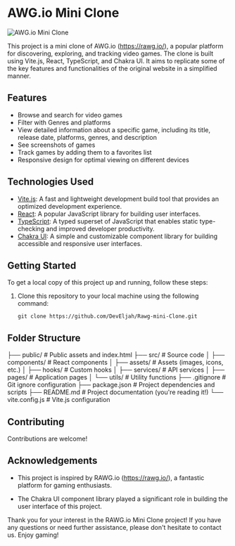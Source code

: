 # AWG.io Mini Clone

![AWG.io Mini Clone](https://raw.githubusercontent.com/DevEljah/Rawg-mini-Clone/main/preview.png)

This project is a mini clone of AWG.io (https://rawg.io/), a popular platform for discovering, exploring, and tracking video games. The clone is built using Vite.js, React, TypeScript, and Chakra UI. It aims to replicate some of the key features and functionalities of the original website in a simplified manner.

## Features

- Browse and search for video games
- Filter with Genres and platforms
- View detailed information about a specific game, including its title, release date, platforms, genres, and description
- See screenshots of games
- Track games by adding them to a favorites list
- Responsive design for optimal viewing on different devices

## Technologies Used

- [Vite.js](https://vitejs.dev/): A fast and lightweight development build tool that provides an optimized development experience.
- [React](https://reactjs.org/): A popular JavaScript library for building user interfaces.
- [TypeScript](https://www.typescriptlang.org/): A typed superset of JavaScript that enables static type-checking and improved developer productivity.
- [Chakra UI](https://chakra-ui.com/): A simple and customizable component library for building accessible and responsive user interfaces.

## Getting Started

To get a local copy of this project up and running, follow these steps:

1. Clone this repository to your local machine using the following command:

   ```shell
   git clone https://github.com/DevEljah/Rawg-mini-Clone.git
   ```

## Folder Structure

├── public/ # Public assets and index.html
├── src/ # Source code
│ ├── components/ # React components
│ ├── assets/ # Assets (images, icons, etc.)
│ ├── hooks/ # Custom hooks
│ ├── services/ # API services
│ ├── pages/ # Application pages
│ └── utils/ # Utility functions
├── .gitignore # Git ignore configuration
├── package.json # Project dependencies and scripts
├── README.md # Project documentation (you're reading it!)
└── vite.config.js # Vite.js configuration

## Contributing

Contributions are welcome!

## Acknowledgements

- This project is inspired by RAWG.io (https://rawg.io/), a fantastic platform for gaming enthusiasts.

- The Chakra UI component library played a significant role in building the user interface of this project.

Thank you for your interest in the RAWG.io Mini Clone project! If you have any questions or need further assistance, please don't hesitate to contact us. Enjoy gaming!
